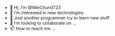 - 👋 Hi, I’m @WeiChun0723
- 👀 I’m interested in new technologies.
- 🌱 Just another programmer try to learn new stuff.
- 💞️ I’m looking to collaborate on ...
- 📫 How to reach me ...

<!---
WeiChun0723/WeiChun0723 is a ✨ special ✨ repository because its `README.md` (this file) appears on your GitHub profile.
You can click the Preview link to take a look at your changes.
--->
